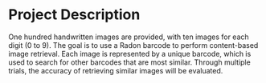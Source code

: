 # Project Description
 
One hundred handwritten images are provided, with ten images for each digit (0 to 9). The goal is to use a Radon barcode to perform content-based image retrieval. Each image is represented by a unique barcode, which is used to search for other barcodes that are most similar. Through multiple trials, the accuracy of retrieving similar images will be evaluated.
